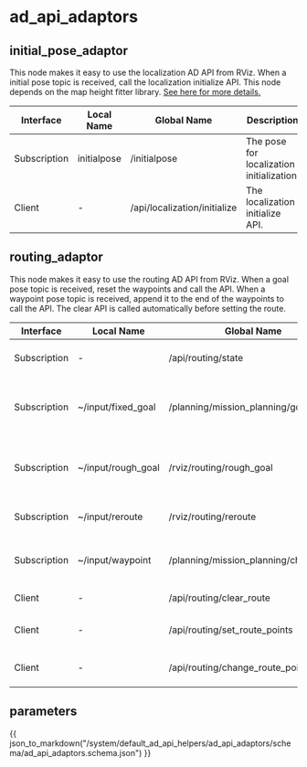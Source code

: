 # ad_api_adaptors

## initial_pose_adaptor

This node makes it easy to use the localization AD API from RViz.
When a initial pose topic is received, call the localization initialize API.
This node depends on the map height fitter library.
[See here for more details.](../../../map/autoware_map_height_fitter/README.md)

| Interface    | Local Name  | Global Name                  | Description                               |
| ------------ | ----------- | ---------------------------- | ----------------------------------------- |
| Subscription | initialpose | /initialpose                 | The pose for localization initialization. |
| Client       | -           | /api/localization/initialize | The localization initialize API.          |

## routing_adaptor

This node makes it easy to use the routing AD API from RViz.
When a goal pose topic is received, reset the waypoints and call the API.
When a waypoint pose topic is received, append it to the end of the waypoints to call the API.
The clear API is called automatically before setting the route.

| Interface    | Local Name         | Global Name                           | Description                                        |
| ------------ | ------------------ | ------------------------------------- | -------------------------------------------------- |
| Subscription | -                  | /api/routing/state                    | The state of the routing API.                      |
| Subscription | ~/input/fixed_goal | /planning/mission_planning/goal       | The goal pose of route. Disable goal modification. |
| Subscription | ~/input/rough_goal | /rviz/routing/rough_goal              | The goal pose of route. Enable goal modification.  |
| Subscription | ~/input/reroute    | /rviz/routing/reroute                 | The goal pose of reroute.                          |
| Subscription | ~/input/waypoint   | /planning/mission_planning/checkpoint | The waypoint pose of route.                        |
| Client       | -                  | /api/routing/clear_route              | The route clear API.                               |
| Client       | -                  | /api/routing/set_route_points         | The route points set API.                          |
| Client       | -                  | /api/routing/change_route_points      | The route points change API.                       |

## parameters

{{ json_to_markdown("/system/default_ad_api_helpers/ad_api_adaptors/schema/ad_api_adaptors.schema.json") }}
